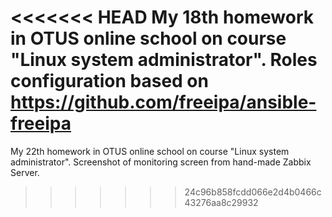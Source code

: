 <<<<<<< HEAD
My 18th homework in OTUS online school on course "Linux system administrator".
Roles configuration based on https://github.com/freeipa/ansible-freeipa
=======
My 22th homework in OTUS online school on course "Linux system administrator".
Screenshot of monitoring screen from hand-made Zabbix Server.
>>>>>>> 24c96b858fcdd066e2d4b0466c43276aa8c29932
